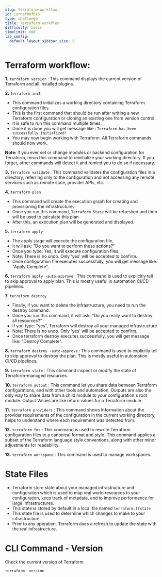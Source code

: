 ```yaml
---
slug: terraform-workflow
id: izrnaf0mfbz5
type: challenge
title: Terraform workflow
difficulty: basic
timelimit: 600
lab_config:
  default_layout_sidebar_size: 0
---
```

Terraform workflow:
===

**1.** `terraform version` : This command displays the current version of Terraform and all installed plugins.

**2.** `terraform init`
- This command initializes a working directory containing Terraform configuration files.
- This is the first command that should be run after writing a new Terraform configuration or cloning an existing one from version control.
- It is safe to run this command multiple times.
- Once it is done you will get message like : `Terraform has been successfully initialized!`
- You may now begin working with Terraform.  All Terraform commands
should now work.

**Note:**  If you ever set or change modules or backend configuration for Terraform,
rerun this command to reinitialize your working directory. If you forget, other
commands will detect it and remind you to do so if necessary.

**3.** `terraform validate` : This command validates the configuration files in a directory, referring only to the configuration and not accessing any remote services such as remote state, provider APIs, etc.

**4.** `terraform plan`
- This command will create the execution graph for creating and provisioning the infrastructure.
- Once you run this command, `Terraform State` will be refreshed and then will be used to calculate this plan
- After this, an execution plan will be generated and displayed.

**5.** `terraform apply`
- The apply stage will execute the configuration file.
- It will ask: "Do you want to perform these actions?"
- Once you type: Yes, it will execute configuration files.
- Note: There is no undo. Only 'yes' will be accepted to confirm.
- Once configuration file executes successfully, you will get message like: "Apply Complete".

**6.** `terraform apply -auto-approve` : This command is used to explicitly tell to skip approval to apply plan. This is mostly useful in automation CI/CD pipelines.

**7.** `terraform destroy`
- Finally, if you want to delete the infrastructure, you need to run the destroy command.
- Once you run this command, it will ask: "Do you really want to destroy all resources?"
- If you type: "yes", Terraform will destroy all your managed infrastructure
- Note: There is no undo. Only 'yes' will be accepted to confirm.
- Once terraform destroy executes successfully, you will get message like: "Destroy Complete".

**8.** `terraform destroy -auto-approve` : This command is used to explicitly tell to skip approval to destroy the plan. This is mostly useful in automation CI/CD pipelines.

**9.** `terraform state` : This command inspect or modify the state of Terraform-managed resources.

**10.** `terraform output` : This command let you share data between Terraform configurations, and with other tools and automation. Outputs are also the only way to share data from a child module to your configuration's root module. Output Values are like return values for a Terraform module

**11.** `terraform providers` : This command shows information about the provider requirements of the configuration in the current working directory, helps to understand where each requirement was detected from.

**12.** `terraform fmt` : This command is used to rewrite Terraform configuration files to a canonical format and style. This command applies a subset of the Terraform language style conventions, along with other minor adjustments for readability.

**13.** `terraform workspace` : This command is used to manage workspaces.


State Files
===
- Terraform store state about your managed infrastructure and configuration which is used to map real world resources to your configuration, keep track of metadata, and to improve performance for large infrastructures.
- This state is stored by default in a local file named `terraform.tfstate`
- This state file is  used to determine which changes to make to your infrastructure.
- Prior to any operation, Terraform does a refresh to update the state with the real infrastructure.

CLI Command - Version
===
Check the current version of Terraform

```
terraform -version
```
